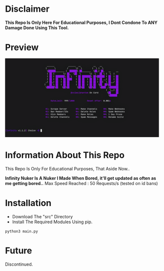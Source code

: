 # Disclaimer
**This Repo Is Only Here For Educational Purposes, I Dont Condone To ANY Damage Done Using This Tool.**

# Preview
![Preview](preview.png)

# Information About This Repo

This Repo Is Only For Educational Purposes, That Aside Now..

**Infinity Nuker Is A Nuker I Made When Bored, it'll get updated as often as me getting bored..**
Max Speed Reached : 50 Requests/s (tested on id bans)

# Installation

- Download The "src" Directory
- Install The Required Modules Using pip.
```
python3 main.py
```

# Future

Discontinued.
